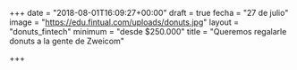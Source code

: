 +++
date = "2018-08-01T16:09:27+00:00"
draft = true
fecha = "27 de julio"
image = "https://edu.fintual.com/uploads/donuts.jpg"
layout = "donuts_fintech"
minimum = "desde $250.000"
title = "Queremos regalarle donuts a la gente de Zweicom"

+++
